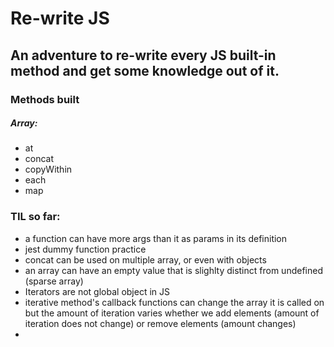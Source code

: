# Re-write JS

## An adventure to re-write every JS built-in method and get some knowledge out of it.

### Methods built
##### Array:
- at
- concat
- copyWithin
- each
- map

### TIL so far:
- a function can have more args than it as params in its definition
- jest dummy function practice
- concat can be used on multiple array, or even with objects
- an array can have an empty value that is slighlty distinct from undefined (sparse array)
- Iterators are not global object in JS
- iterative method's callback functions can change the array it is called on but the amount of iteration varies whether we add elements (amount of iteration does not change) or remove elements (amount changes)
- 